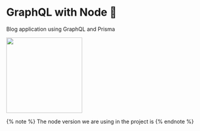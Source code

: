 # GraphQL with Node 🚀

Blog application using GraphQL and Prisma

<img src='https://media.giphy.com/media/NMMj3u6gbrDdCTvUy0/giphy.gif' width=200>

{% note %}
The node version we are using in the project is
{% endnote %}
